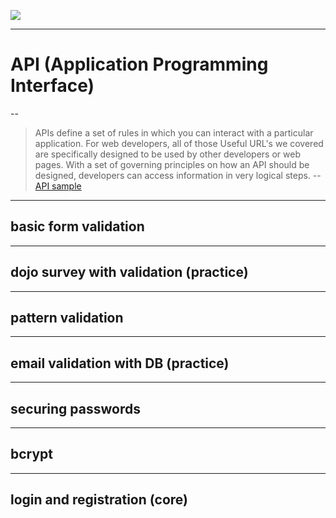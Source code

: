 ![](../images/coding_dojo_logo_white.png)
<!-- .slide:data-background="#000000" -->

---
<!-- .slide:data-background="#000000" -->
# API (Application Programming Interface)
--
>APIs define a set of rules in which you can interact with a particular application. For web developers, all of those Useful URL's we covered are specifically designed to be used by other developers or web pages. With a set of governing principles on how an API should be designed, developers can access information in very logical steps.
--
[API sample](https://flask-ajax-322.herokuapp.com/)
---
## basic form validation
---
## dojo survey with validation (practice)
---
## pattern validation
---
## email validation with DB (practice)
---
## securing passwords
---
## bcrypt
---
## login and registration (core)
